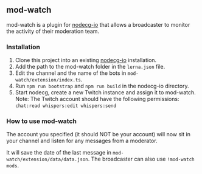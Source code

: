 ## mod-watch

mod-watch is a plugin for [nodecg-io](https://nodecg.io) that allows a broadcaster to monitor the activity of their moderation team.

### Installation

1. Clone this project into an existing [nodecg-io](https://nodecg.io) installation.
2. Add the path to the mod-watch folder in the ``lerna.json`` file.
3. Edit the channel and the name of the bots in ``mod-watch/extension/index.ts``.
4. Run ``npm run bootstrap`` and ``npm run build`` in the nodecg-io directory.
5. Start nodecg, create a new Twitch instance and assign it to mod-watch.
Note: The Twitch account should have the following permissions: ``chat:read whispers:edit whispers:send``

### How to use mod-watch

The account you specified (it should NOT be your account) will now sit in your channel and listen for any messages from a moderator.

It will save the date of the last message in ``mod-watch/extension/data/data.json``.
The broadcaster can also use ``!mod-watch mods``.
